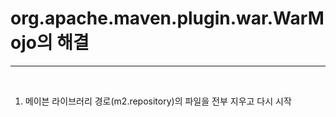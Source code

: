 <h1>org.apache.maven.plugin.war.WarMojo의 해결</h1><hr>
<br>

<ol>
<li>메이븐 라이브러리 경로(m2.repository)의 파일을 전부 지우고 다시 시작</li>
</ol>
